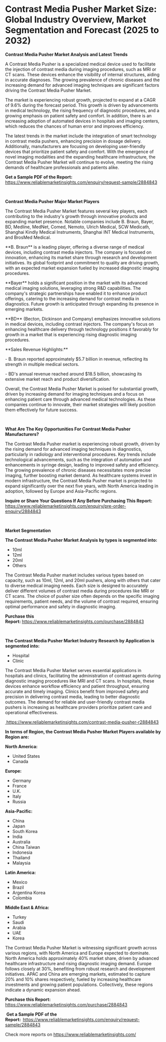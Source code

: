 <p><h1>Contrast Media Pusher Market Size: Global Industry Overview, Market Segmentation and Forecast (2025 to 2032)</h1></p><p><strong>Contrast Media Pusher Market Analysis and Latest Trends</strong></p>
<p><p>A Contrast Media Pusher is a specialized medical device used to facilitate the injection of contrast media during imaging procedures, such as MRI or CT scans. These devices enhance the visibility of internal structures, aiding in accurate diagnoses. The growing prevalence of chronic diseases and the increasing demand for advanced imaging techniques are significant factors driving the Contrast Media Pusher Market.</p><p>The market is experiencing robust growth, projected to expand at a CAGR of 9.6% during the forecast period. This growth is driven by advancements in medical technology, the rising frequency of diagnostic procedures, and a growing emphasis on patient safety and comfort. In addition, there is an increasing adoption of automated devices in hospitals and imaging centers, which reduces the chances of human error and improves efficiency.</p><p>The latest trends in the market include the integration of smart technology in contrast media pushers, enhancing precision in dosage delivery. Additionally, manufacturers are focusing on developing user-friendly devices that prioritize patient safety and comfort. With the emergence of novel imaging modalities and the expanding healthcare infrastructure, the Contrast Media Pusher Market will continue to evolve, meeting the rising demands of healthcare professionals and patients alike.</p></p>
<p><strong>Get a Sample PDF of the Report:&nbsp;</strong> <a href="https://www.reliablemarketinsights.com/enquiry/request-sample/2884843?utm_campaign=3277&utm_medium=2&utm_source=Github&utm_content=ia&utm_term=13032025&utm_id=contrast-media-pusher">https://www.reliablemarketinsights.com/enquiry/request-sample/2884843</a></p>
<p>&nbsp;</p>
<p><strong>Contrast Media Pusher Major Market Players</strong></p>
<p><p>The Contrast Media Pusher Market features several key players, each contributing to the industry's growth through innovative products and expanding market presence. Notable companies include B. Braun, Bayer, BD, Medline, MedNet, Comed, Nemoto, Ulrich Medical, SCW Medicath, Shanghai Kindly Medical Instruments, Shanghai INT Medical Instruments, and BrosMed Medical.</p><p>**B. Braun** is a leading player, offering a diverse range of medical devices, including contrast media injectors. The company is focused on innovation, enhancing its market share through research and development initiatives. Its global footprint and commitment to quality are driving growth, with an expected market expansion fueled by increased diagnostic imaging procedures.</p><p>**Bayer** holds a significant position in the market with its advanced medical imaging solutions, leveraging strong R&D capabilities. The company's strategic partnerships have enabled it to enhance product offerings, catering to the increasing demand for contrast media in diagnostics. Future growth is anticipated through expanding its presence in emerging markets.</p><p>**BD** (Becton, Dickinson and Company) emphasizes innovative solutions in medical devices, including contrast injectors. The company's focus on enhancing healthcare delivery through technology positions it favorably for growth in a market that is experiencing rising diagnostic imaging procedures.</p><p>**Sales Revenue Highlights:** </p><p>- B. Braun reported approximately $5.7 billion in revenue, reflecting its strength in multiple medical sectors.</p><p>- BD's annual revenue reached around $18.5 billion, showcasing its extensive market reach and product diversification.</p><p>Overall, the Contrast Media Pusher Market is poised for substantial growth, driven by increasing demand for imaging techniques and a focus on enhancing patient care through advanced medical technologies. As these companies continue to innovate, their market strategies will likely position them effectively for future success.</p></p>
<p>&nbsp;</p>
<p><strong>What Are The Key Opportunities For Contrast Media Pusher Manufacturers?</strong></p>
<p><p>The Contrast Media Pusher market is experiencing robust growth, driven by the rising demand for advanced imaging techniques in diagnostics, particularly in radiology and interventional procedures. Key trends include technological advancements, such as the integration of automation and enhancements in syringe design, leading to improved safety and efficiency. The growing prevalence of chronic diseases necessitates more precise imaging, further boosting market demand. As healthcare systems invest in modern infrastructure, the Contrast Media Pusher market is projected to expand significantly over the next five years, with North America leading in adoption, followed by Europe and Asia-Pacific regions.</p></p>
<p><strong>Inquire or Share Your Questions If Any Before Purchasing This Report:</strong> <a href="https://www.reliablemarketinsights.com/enquiry/pre-order-enquiry/2884843?utm_campaign=3277&utm_medium=2&utm_source=Github&utm_content=ia&utm_term=13032025&utm_id=contrast-media-pusher">https://www.reliablemarketinsights.com/enquiry/pre-order-enquiry/2884843</a></p>
<p>&nbsp;</p>
<p><strong>Market Segmentation</strong></p>
<p><strong>The Contrast Media Pusher Market Analysis by types is segmented into:</strong></p>
<p><ul><li> 10ml</li><li>12ml</li><li>20ml</li><li>Others </li></ul></p>
<p><p>The Contrast Media Pusher market includes various types based on capacity, such as 10ml, 12ml, and 20ml pushers, along with others that cater to diverse medical imaging needs. Each size is designed to accurately deliver different volumes of contrast media during procedures like MRI or CT scans. The choice of pusher size often depends on the specific imaging requirements, patient needs, and the volume of contrast required, ensuring optimal performance and safety in diagnostic imaging.</p></p>
<p><strong>Purchase this Report:&nbsp;</strong><a href="https://www.reliablemarketinsights.com/purchase/2884843?utm_campaign=3277&utm_medium=2&utm_source=Github&utm_content=ia&utm_term=13032025&utm_id=contrast-media-pusher">https://www.reliablemarketinsights.com/purchase/2884843</a></p>
<p>&nbsp;</p>
<p><strong>The Contrast Media Pusher Market Industry Research by Application is segmented into:</strong></p>
<p><ul><li> Hospital</li><li>Clinic </li></ul></p>
<p><p>The Contrast Media Pusher Market serves essential applications in hospitals and clinics, facilitating the administration of contrast agents during diagnostic imaging procedures like MRI and CT scans. In hospitals, these devices enhance workflow efficiency and patient throughput, ensuring accurate and timely imaging. Clinics benefit from improved safety and precision in delivering contrast media, leading to better diagnostic outcomes. The demand for reliable and user-friendly contrast media pushers is increasing as healthcare providers prioritize patient care and operational effectiveness.</p></p>
<p><a href="https://www.reliablemarketinsights.com/contrast-media-pusher-r2884843?utm_campaign=3277&utm_medium=2&utm_source=Github&utm_content=ia&utm_term=13032025&utm_id=contrast-media-pusher">&nbsp;https://www.reliablemarketinsights.com/contrast-media-pusher-r2884843</a></p>
<p><strong>In terms of Region, the Contrast Media Pusher Market Players available by Region are:</strong></p>
<p>
    <p> <strong> North America: </strong>
        <ul>
            <li>United States</li>
            <li>Canada</li>
        </ul>
        </p> 
    <p> <strong> Europe: </strong>
        <ul>
            <li>Germany</li>
            <li>France</li>
            <li>U.K.</li>
            <li>Italy</li>
            <li>Russia</li>
        </ul>
        </p> 
    <p> <strong> Asia-Pacific: </strong>
        <ul>
            <li>China</li>
            <li>Japan</li>
            <li>South Korea</li>
            <li>India</li>
            <li>Australia</li>
            <li>China Taiwan</li>
            <li>Indonesia</li>
            <li>Thailand</li>
            <li>Malaysia</li>
        </ul>
        </p> 
    <p> <strong> Latin America: </strong>
        <ul>
            <li>Mexico</li>
            <li>Brazil</li>
            <li>Argentina Korea</li>
            <li>Colombia</li>
        </ul>
        </p> 
    <p> <strong> Middle East & Africa: </strong>
        <ul>
            <li>Turkey</li>
            <li>Saudi</li>
            <li>Arabia</li>
            <li>UAE</li>
            <li>Korea</li>
        </ul>
    </p>
    </p>
<p><p>The Contrast Media Pusher Market is witnessing significant growth across various regions, with North America and Europe expected to dominate. North America holds approximately 40% market share, driven by advanced healthcare infrastructure and rising diagnostic imaging demand. Europe follows closely at 30%, benefiting from robust research and development initiatives. APAC and China are emerging markets, estimated to capture 20% and 10% shares respectively, fueled by increasing healthcare investments and growing patient populations. Collectively, these regions indicate a dynamic expansion ahead.</p></p>
<p><strong>Purchase this Report: </strong><a href="https://www.reliablemarketinsights.com/purchase/2884843?utm_campaign=3277&utm_medium=2&utm_source=Github&utm_content=ia&utm_term=13032025&utm_id=contrast-media-pusher">https://www.reliablemarketinsights.com/purchase/2884843</a></p>
<p>&nbsp;<strong>Get a Sample PDF of the Report:&nbsp;&nbsp;</strong><a href="https://www.reliablemarketinsights.com/enquiry/request-sample/2884843?utm_campaign=3277&utm_medium=2&utm_source=Github&utm_content=ia&utm_term=13032025&utm_id=contrast-media-pusher">https://www.reliablemarketinsights.com/enquiry/request-sample/2884843</a></p>
<p><strong></strong></p>
<p>Check more reports on <a href="https://www.reliablemarketinsights.com/?utm_campaign=3277&utm_medium=2&utm_source=Github&utm_content=ia&utm_term=13032025&utm_id=contrast-media-pusher">https://www.reliablemarketinsights.com/</a></p>